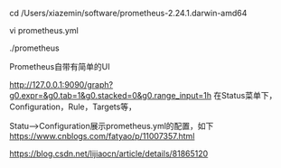 cd /Users/xiazemin/software/prometheus-2.24.1.darwin-amd64

vi prometheus.yml

 ./prometheus

Prometheus自带有简单的UI

 http://127.0.0.1:9090/graph?g0.expr=&g0.tab=1&g0.stacked=0&g0.range_input=1h
在Status菜单下，Configuration，Rule，Targets等，

Statu-->Configuration展示prometheus.yml的配置，如下
https://www.cnblogs.com/fatyao/p/11007357.html


 https://blog.csdn.net/lijiaocn/article/details/81865120

